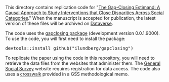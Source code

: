 This directory contains replication code for "[The Gap-Closing Estimand: A Causal Approach to Study Interventions that Close Disparities Across Social Categories](https://doi.org/10.31235/osf.io/gx4y3)." When the manuscript is accepted for publication, the latest version of these files will be archived on [Dataverse](https://dataverse.harvard.edu/dataverse/ilundberg).

The code uses the [gapclosing package](https://ilundberg.github.io/gapclosing/) (development version 0.0.1.9000). To use the code, you will first need to install the package: <pre>devtools::install_github("ilundberg/gapclosing")</pre>

To replicate the paper using the code in this repository, you will need to retrieve the data files from the websites that administer them. The [General Social Survey](https://gss.norc.org/) website requires registration for data access. The code also uses a [crosswalk](https://osf.io/xb2yz/) provided in a GSS methodological memo.
